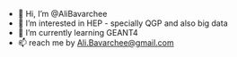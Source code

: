 - 👋 Hi, I’m @AliBavarchee
- 👀 I’m interested in HEP - specially QGP and also big data 
- 🌱 I’m currently learning GEANT4
- 📫 reach me by Ali.Bavarchee@gmail.com

<!---
AliBavarchee/AliBavarchee is a ✨ special ✨ repository because its `README.md` (this file) appears on your GitHub profile.
You can click the Preview link to take a look at your changes.
--->
